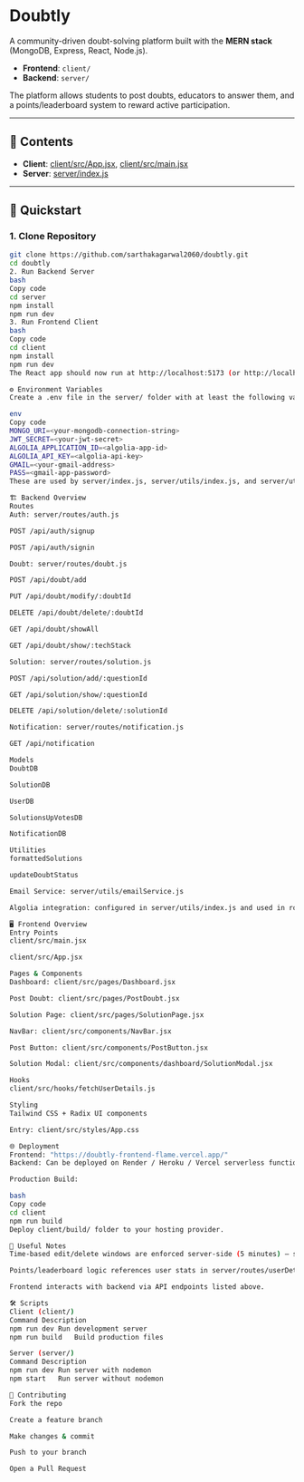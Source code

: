 # Doubtly

A community-driven doubt-solving platform built with the **MERN stack** (MongoDB, Express, React, Node.js).  
- **Frontend**: `client/`  
- **Backend**: `server/`  

The platform allows students to post doubts, educators to answer them, and a points/leaderboard system to reward active participation.

---

## 📂 Contents

- **Client**: [client/src/App.jsx](client/src/App.jsx), [client/src/main.jsx](client/src/main.jsx)  
- **Server**: [server/index.js](server/index.js)

---

## 🚀 Quickstart

### 1. Clone Repository

```bash
git clone https://github.com/sarthakagarwal2060/doubtly.git
cd doubtly
2. Run Backend Server
bash
Copy code
cd server
npm install
npm run dev
3. Run Frontend Client
bash
Copy code
cd client
npm install
npm run dev
The React app should now run at http://localhost:5173 (or http://localhost:3000), and the backend API runs on http://localhost:5000 (or the port defined in .env).

⚙️ Environment Variables
Create a .env file in the server/ folder with at least the following variables:

env
Copy code
MONGO_URI=<your-mongodb-connection-string>
JWT_SECRET=<your-jwt-secret>
ALGOLIA_APPLICATION_ID=<algolia-app-id>
ALGOLIA_API_KEY=<algolia-api-key>
GMAIL=<your-gmail-address>
PASS=<gmail-app-password>
These are used by server/index.js, server/utils/index.js, and server/utils/emailService.js.

🏗️ Backend Overview
Routes
Auth: server/routes/auth.js

POST /api/auth/signup

POST /api/auth/signin

Doubt: server/routes/doubt.js

POST /api/doubt/add

PUT /api/doubt/modify/:doubtId

DELETE /api/doubt/delete/:doubtId

GET /api/doubt/showAll

GET /api/doubt/show/:techStack

Solution: server/routes/solution.js

POST /api/solution/add/:questionId

GET /api/solution/show/:questionId

DELETE /api/solution/delete/:solutionId

Notification: server/routes/notification.js

GET /api/notification

Models
DoubtDB

SolutionDB

UserDB

SolutionsUpVotesDB

NotificationDB

Utilities
formattedSolutions

updateDoubtStatus

Email Service: server/utils/emailService.js

Algolia integration: configured in server/utils/index.js and used in routes

🖥️ Frontend Overview
Entry Points
client/src/main.jsx

client/src/App.jsx

Pages & Components
Dashboard: client/src/pages/Dashboard.jsx

Post Doubt: client/src/pages/PostDoubt.jsx

Solution Page: client/src/pages/SolutionPage.jsx

NavBar: client/src/components/NavBar.jsx

Post Button: client/src/components/PostButton.jsx

Solution Modal: client/src/components/dashboard/SolutionModal.jsx

Hooks
client/src/hooks/fetchUserDetails.js

Styling
Tailwind CSS + Radix UI components

Entry: client/src/styles/App.css

🌐 Deployment
Frontend: "https://doubtly-frontend-flame.vercel.app/"
Backend: Can be deployed on Render / Heroku / Vercel serverless functions

Production Build:

bash
Copy code
cd client
npm run build
Deploy client/build/ folder to your hosting provider.

📝 Useful Notes
Time-based edit/delete windows are enforced server-side (5 minutes) — see server/routes/doubt.js & server/routes/solution.js.

Points/leaderboard logic references user stats in server/routes/userDetails.js.

Frontend interacts with backend via API endpoints listed above.

🛠️ Scripts
Client (client/)
Command	Description
npm run dev	Run development server
npm run build	Build production files

Server (server/)
Command	Description
npm run dev	Run server with nodemon
npm start	Run server without nodemon

🤝 Contributing
Fork the repo

Create a feature branch

Make changes & commit

Push to your branch

Open a Pull Request
